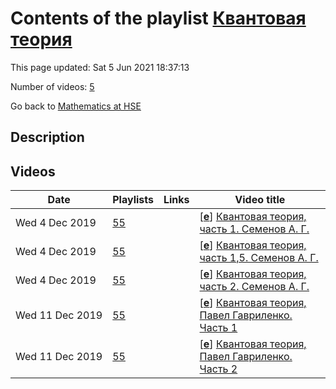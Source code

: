 # Contents of the playlist [Квантовая теория](https://www.youtube.com/playlist?list=PLq3E5oubNNoCq74laUR6FxFWejlOOYUA0)

This page updated: Sat 5 Jun 2021 18:37:13

Number of videos: [5](#videos)

Go back to [Mathematics at HSE](../README.md)

## Description



## Videos

|Date|Playlists|Links|Video title|
|---|---|---|---|
| Wed&nbsp;4&nbsp;Dec&nbsp;2019 | [55](../playlists/55 "Квантовая теория") |  | [[**e**](https://studio.youtube.com/video/R3gmfMLBVCk/edit "Edit")] [Квантовая теория, часть 1. Семенов А. Г.](https://www.youtube.com/watch?v=R3gmfMLBVCk&list=PLq3E5oubNNoCq74laUR6FxFWejlOOYUA0) |
| Wed&nbsp;4&nbsp;Dec&nbsp;2019 | [55](../playlists/55 "Квантовая теория") |  | [[**e**](https://studio.youtube.com/video/zHBUG3-Z6l4/edit "Edit")] [Квантовая теория, часть 1,5. Семенов А. Г.](https://www.youtube.com/watch?v=zHBUG3-Z6l4&list=PLq3E5oubNNoCq74laUR6FxFWejlOOYUA0) |
| Wed&nbsp;4&nbsp;Dec&nbsp;2019 | [55](../playlists/55 "Квантовая теория") |  | [[**e**](https://studio.youtube.com/video/JjJ1TfFrerU/edit "Edit")] [Квантовая теория, часть 2. Семенов А. Г.](https://www.youtube.com/watch?v=JjJ1TfFrerU&list=PLq3E5oubNNoCq74laUR6FxFWejlOOYUA0) |
| Wed&nbsp;11&nbsp;Dec&nbsp;2019 | [55](../playlists/55 "Квантовая теория") |  | [[**e**](https://studio.youtube.com/video/nvShCjTorbM/edit "Edit")] [Квантовая теория, Павел Гавриленко. Часть 1](https://www.youtube.com/watch?v=nvShCjTorbM&list=PLq3E5oubNNoCq74laUR6FxFWejlOOYUA0) |
| Wed&nbsp;11&nbsp;Dec&nbsp;2019 | [55](../playlists/55 "Квантовая теория") |  | [[**e**](https://studio.youtube.com/video/BPZDcciAK3Q/edit "Edit")] [Квантовая теория, Павел Гавриленко. Часть 2](https://www.youtube.com/watch?v=BPZDcciAK3Q&list=PLq3E5oubNNoCq74laUR6FxFWejlOOYUA0) |
